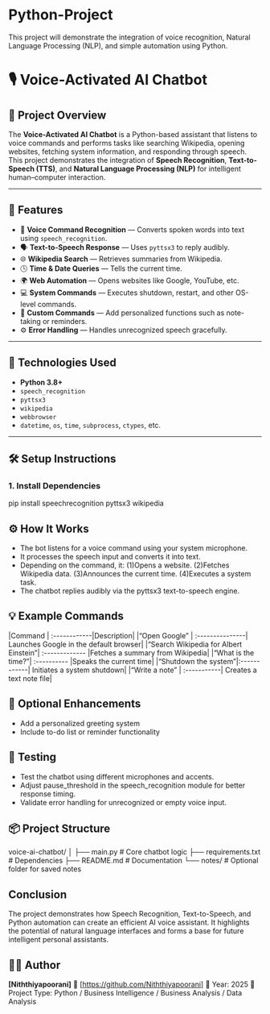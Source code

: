 # Python-Project
This project will demonstrate the integration of voice recognition, Natural Language Processing (NLP), and simple automation using Python.
# 🎙️ Voice-Activated AI Chatbot

## 🧠 Project Overview

The **Voice-Activated AI Chatbot** is a Python-based assistant that listens to voice commands and performs tasks like searching Wikipedia, opening websites, fetching system information, and responding through speech.  
This project demonstrates the integration of **Speech Recognition**, **Text-to-Speech (TTS)**, and **Natural Language Processing (NLP)** for intelligent human–computer interaction.

---

## 🚀 Features

- 🎤 **Voice Command Recognition** — Converts spoken words into text using `speech_recognition`.
- 🗣️ **Text-to-Speech Response** — Uses `pyttsx3` to reply audibly.
- 🌐 **Wikipedia Search** — Retrieves summaries from Wikipedia.
- 🕓 **Time & Date Queries** — Tells the current time.
- 🌍 **Web Automation** — Opens websites like Google, YouTube, etc.
- 💻 **System Commands** — Executes shutdown, restart, and other OS-level commands.
- 📝 **Custom Commands** — Add personalized functions such as note-taking or reminders.
- ⚙️ **Error Handling** — Handles unrecognized speech gracefully.

---

## 🧩 Technologies Used

- **Python 3.8+**
- `speech_recognition`
- `pyttsx3`
- `wikipedia`
- `webbrowser`
- `datetime`, `os`, `time`, `subprocess`, `ctypes`, etc.

---

## 🛠️ Setup Instructions


### 1. Install Dependencies

pip install speechrecognition pyttsx3 wikipedia

## ⚙️ How It Works
- The bot listens for a voice command using your system microphone.
- It processes the speech input and converts it into text.
- Depending on the command, it:
    (1)Opens a website.
    (2)Fetches Wikipedia data.
    (3)Announces the current time.
    (4)Executes a system task.
- The chatbot replies audibly via the pyttsx3 text-to-speech engine.

## 💡 Example Commands
|Command	| :------------|Description|
|“Open Google” | :---------------|	Launches Google in the default browser|
|“Search Wikipedia for Albert Einstein”| :-------------	|Fetches a summary from Wikipedia|
|“What is the time?”| :----------	|Speaks the current time|
|“Shutdown the system”|:------------|	Initiates a system shutdown|
|“Write a note” | :-----------|	Creates a text note file|

## 🔧 Optional Enhancements
- Add a personalized greeting system
- Include to-do list or reminder functionality


## 🧪 Testing
- Test the chatbot using different microphones and accents.
- Adjust pause_threshold in the speech_recognition module for better response timing.
- Validate error handling for unrecognized or empty voice input.

## 📦 Project Structure

voice-ai-chatbot/
│
├── main.py                 # Core chatbot logic
├── requirements.txt        # Dependencies
├── README.md               # Documentation
└── notes/                  # Optional folder for saved notes

## Conclusion
The project demonstrates how Speech Recognition, Text-to-Speech, and Python automation can create an efficient AI voice assistant. It highlights the potential of natural language interfaces and forms a base for future intelligent personal assistants.


## 🧑‍💻 Author
**[Niththiyapoorani]**
📧 [https://github.com/Niththiyapoorani]
📅 Year: 2025
📘 Project Type: Python / Business Intelligence / Business Analysis / Data Analysis
